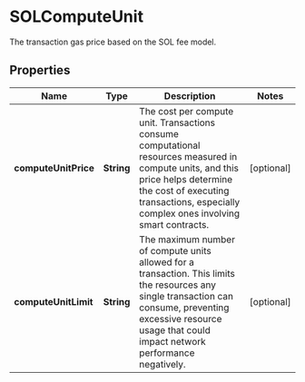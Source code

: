 

# SOLComputeUnit

The transaction gas price based on the SOL fee model.

## Properties

| Name | Type | Description | Notes |
|------------ | ------------- | ------------- | -------------|
|**computeUnitPrice** | **String** | The cost per compute unit. Transactions consume computational resources measured in compute units, and this price helps determine the cost of executing transactions, especially complex ones involving smart contracts. |  [optional] |
|**computeUnitLimit** | **String** | The maximum number of compute units allowed for a transaction. This limits the resources any single transaction can consume, preventing excessive resource usage that could impact network performance negatively. |  [optional] |



